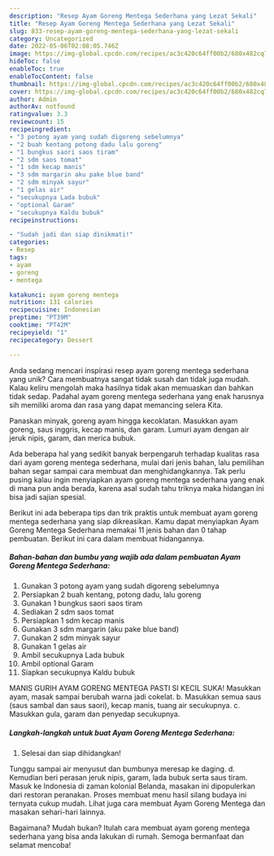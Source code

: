 ```yaml
---
description: "Resep Ayam Goreng Mentega Sederhana yang Lezat Sekali"
title: "Resep Ayam Goreng Mentega Sederhana yang Lezat Sekali"
slug: 833-resep-ayam-goreng-mentega-sederhana-yang-lezat-sekali
category: Uncategorized
date: 2022-05-06T02:08:05.746Z
image: https://img-global.cpcdn.com/recipes/ac3c420c64ff00b2/680x482cq70/ayam-goreng-mentega-sederhana-foto-resep-utama.jpg
hideToc: false
enableToc: true
enableTocContent: false
thumbnail: https://img-global.cpcdn.com/recipes/ac3c420c64ff00b2/680x482cq70/ayam-goreng-mentega-sederhana-foto-resep-utama.jpg
cover: https://img-global.cpcdn.com/recipes/ac3c420c64ff00b2/680x482cq70/ayam-goreng-mentega-sederhana-foto-resep-utama.jpg
author: Admin
authorAv: notfound
ratingvalue: 3.3
reviewcount: 15
recipeingredient:
- "3 potong ayam yang sudah digoreng sebelumnya"
- "2 buah kentang potong dadu lalu goreng"
- "1 bungkus saori saos tiram"
- "2 sdm saos tomat"
- "1 sdm kecap manis"
- "3 sdm margarin aku pake blue band"
- "2 sdm minyak sayur"
- "1 gelas air"
- "secukupnya Lada bubuk"
- "optional Garam"
- "secukupnya Kaldu bubuk"
recipeinstructions:

- "Sudah jadi dan siap dinikmati!"
categories:
- Resep
tags:
- ayam
- goreng
- mentega

katakunci: ayam goreng mentega 
nutrition: 131 calories
recipecuisine: Indonesian
preptime: "PT39M"
cooktime: "PT42M"
recipeyield: "1"
recipecategory: Dessert

---
```





Anda sedang mencari inspirasi resep ayam goreng mentega sederhana yang unik? Cara membuatnya sangat tidak susah dan tidak juga mudah. Kalau keliru mengolah maka hasilnya tidak akan memuaskan dan bahkan tidak sedap. Padahal ayam goreng mentega sederhana yang enak harusnya sih memiliki aroma dan rasa yang dapat memancing selera Kita.





Panaskan minyak, goreng ayam hingga kecoklatan. Masukkan ayam goreng, saus inggris, kecap manis, dan garam. Lumuri ayam dengan air jeruk nipis, garam, dan merica bubuk.

Ada beberapa hal yang sedikit banyak berpengaruh terhadap kualitas rasa dari ayam goreng mentega sederhana, mulai dari jenis bahan, lalu pemilihan bahan segar sampai cara membuat dan menghidangkannya. Tak perlu pusing kalau ingin menyiapkan ayam goreng mentega sederhana yang enak di mana pun anda berada, karena asal sudah tahu triknya maka hidangan ini bisa jadi sajian spesial.






Berikut ini ada beberapa tips dan trik praktis untuk membuat ayam goreng mentega sederhana yang siap dikreasikan. Kamu dapat menyiapkan Ayam Goreng Mentega Sederhana memakai 11 jenis bahan dan 0 tahap pembuatan. Berikut ini cara dalam membuat hidangannya.

<!--inarticleads1-->

##### Bahan-bahan dan bumbu yang wajib ada dalam pembuatan Ayam Goreng Mentega Sederhana:

1. Gunakan 3 potong ayam yang sudah digoreng sebelumnya
1. Persiapkan 2 buah kentang, potong dadu, lalu goreng
1. Gunakan 1 bungkus saori saos tiram
1. Sediakan 2 sdm saos tomat
1. Persiapkan 1 sdm kecap manis
1. Gunakan 3 sdm margarin (aku pake blue band)
1. Gunakan 2 sdm minyak sayur
1. Gunakan 1 gelas air
1. Ambil secukupnya Lada bubuk
1. Ambil optional Garam
1. Siapkan secukupnya Kaldu bubuk


MANIS GURIH AYAM GORENG MENTEGA PASTI SI KECIL SUKA! Masukkan ayam, masak sampai berubah warna jadi cokelat. b. Masukkan semua saus (saus sambal dan saus saori), kecap manis, tuang air secukupnya. c. Masukkan gula, garam dan penyedap secukupnya. 

<!--inarticleads2-->

##### Langkah-langkah untuk buat Ayam Goreng Mentega Sederhana:


1. Selesai dan siap dihidangkan!

Tunggu sampai air menyusut dan bumbunya meresap ke daging. d. Kemudian beri perasan jeruk nipis, garam, lada bubuk serta saus tiram. Masuk ke Indonesia di zaman kolonial Belanda, masakan ini dipopulerkan dari restoran peranakan. Proses membuat menu hasil silang budaya ini ternyata cukup mudah. Lihat juga cara membuat Ayam Goreng Mentega dan masakan sehari-hari lainnya. 

Bagaimana? Mudah bukan? Itulah cara membuat ayam goreng mentega sederhana yang bisa anda lakukan di rumah. Semoga bermanfaat dan selamat mencoba!
